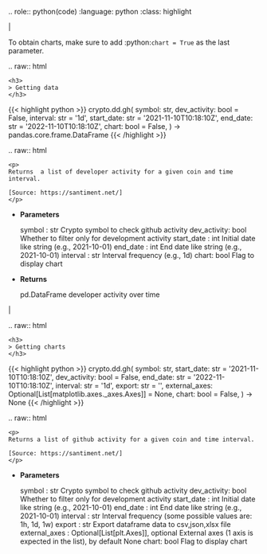 .. role:: python(code)
    :language: python
    :class: highlight

|

To obtain charts, make sure to add :python:`chart = True` as the last parameter.

.. raw:: html

    <h3>
    > Getting data
    </h3>

{{< highlight python >}}
crypto.dd.gh(
    symbol: str,
    dev_activity: bool = False,
    interval: str = '1d',
    start_date: str = '2021-11-10T10:18:10Z',
    end_date: str = '2022-11-10T10:18:10Z',
    chart: bool = False,
) -> pandas.core.frame.DataFrame
{{< /highlight >}}

.. raw:: html

    <p>
    Returns  a list of developer activity for a given coin and time interval.

    [Source: https://santiment.net/]
    </p>

* **Parameters**

    symbol : str
        Crypto symbol to check github activity
    dev_activity: bool
        Whether to filter only for development activity
    start_date : int
        Initial date like string (e.g., 2021-10-01)
    end_date : int
        End date like string (e.g., 2021-10-01)
    interval : str
        Interval frequency (e.g., 1d)
    chart: bool
       Flag to display chart


* **Returns**

    pd.DataFrame
        developer activity over time

|

.. raw:: html

    <h3>
    > Getting charts
    </h3>

{{< highlight python >}}
crypto.dd.gh(
    symbol: str,
    start_date: str = '2021-11-10T10:18:10Z',
    dev_activity: bool = False,
    end_date: str = '2022-11-10T10:18:10Z',
    interval: str = '1d',
    export: str = '',
    external_axes: Optional[List[matplotlib.axes._axes.Axes]] = None,
    chart: bool = False,
) -> None
{{< /highlight >}}

.. raw:: html

    <p>
    Returns a list of github activity for a given coin and time interval.

    [Source: https://santiment.net/]
    </p>

* **Parameters**

    symbol : str
        Crypto symbol to check github activity
    dev_activity: bool
        Whether to filter only for development activity
    start_date : int
        Initial date like string (e.g., 2021-10-01)
    end_date : int
        End date like string (e.g., 2021-10-01)
    interval : str
        Interval frequency (some possible values are: 1h, 1d, 1w)
    export : str
        Export dataframe data to csv,json,xlsx file
    external_axes : Optional[List[plt.Axes]], optional
        External axes (1 axis is expected in the list), by default None
    chart: bool
       Flag to display chart

